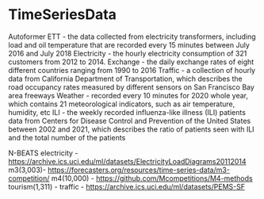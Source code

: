 # TimeSeriesData


Autoformer
ETT - the data collected from electricity transformers, including load and oil temperature that are recorded every 15 minutes between July 2016 and July 2018
Electricity - the hourly electricity consumption of 321 customers from 2012 to 2014. 
Exchange - the daily exchange rates of eight different countries ranging from 1990 to 2016
Traffic - a collection of hourly data from California Department of Transportation, which describes the road occupancy rates measured by different sensors on San Francisco Bay area freeways
Weather - recorded every 10 minutes for 2020 whole year, which contains 21 meteorological indicators, such as air temperature, humidity, etc
ILI - the weekly recorded influenza-like illness (ILI) patients data from Centers for Disease Control and Prevention of the United States between 2002 and 2021, which describes the ratio of patients seen with ILI and the total number of the patients

N-BEATS
electricity - https://archive.ics.uci.edu/ml/datasets/ElectricityLoadDiagrams20112014
m3(3,003)- https://forecasters.org/resources/time-series-data/m3-competition/
m4(10,000) - https://github.com/Mcompetitions/M4-methods
tourism(1,311) - 
traffic - https://archive.ics.uci.edu/ml/datasets/PEMS-SF
